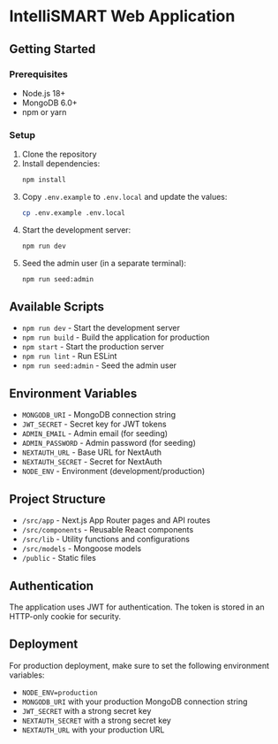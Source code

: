 # IntelliSMART Web Application

## Getting Started

### Prerequisites

- Node.js 18+
- MongoDB 6.0+
- npm or yarn

### Setup

1. Clone the repository
2. Install dependencies:
   ```bash
   npm install
   ```
3. Copy `.env.example` to `.env.local` and update the values:
   ```bash
   cp .env.example .env.local
   ```
4. Start the development server:
   ```bash
   npm run dev
   ```
5. Seed the admin user (in a separate terminal):
   ```bash
   npm run seed:admin
   ```

## Available Scripts

- `npm run dev` - Start the development server
- `npm run build` - Build the application for production
- `npm start` - Start the production server
- `npm run lint` - Run ESLint
- `npm run seed:admin` - Seed the admin user

## Environment Variables

- `MONGODB_URI` - MongoDB connection string
- `JWT_SECRET` - Secret key for JWT tokens
- `ADMIN_EMAIL` - Admin email (for seeding)
- `ADMIN_PASSWORD` - Admin password (for seeding)
- `NEXTAUTH_URL` - Base URL for NextAuth
- `NEXTAUTH_SECRET` - Secret for NextAuth
- `NODE_ENV` - Environment (development/production)

## Project Structure

- `/src/app` - Next.js App Router pages and API routes
- `/src/components` - Reusable React components
- `/src/lib` - Utility functions and configurations
- `/src/models` - Mongoose models
- `/public` - Static files

## Authentication

The application uses JWT for authentication. The token is stored in an HTTP-only cookie for security.

## Deployment

For production deployment, make sure to set the following environment variables:

- `NODE_ENV=production`
- `MONGODB_URI` with your production MongoDB connection string
- `JWT_SECRET` with a strong secret key
- `NEXTAUTH_SECRET` with a strong secret key
- `NEXTAUTH_URL` with your production URL
